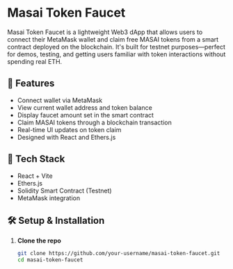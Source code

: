 # Masai Token Faucet

Masai Token Faucet is a lightweight Web3 dApp that allows users to connect their MetaMask wallet and claim free MASAI tokens from a smart contract deployed on the blockchain. It's built for testnet purposes—perfect for demos, testing, and getting users familiar with token interactions without spending real ETH.

## 🚀 Features

- Connect wallet via MetaMask
- View current wallet address and token balance
- Display faucet amount set in the smart contract
- Claim MASAI tokens through a blockchain transaction
- Real-time UI updates on token claim
- Designed with React and Ethers.js

## 🧪 Tech Stack

- React + Vite
- Ethers.js
- Solidity Smart Contract (Testnet)
- MetaMask integration

## 🛠️ Setup & Installation

1. **Clone the repo**
   ```bash
   git clone https://github.com/your-username/masai-token-faucet.git
   cd masai-token-faucet
